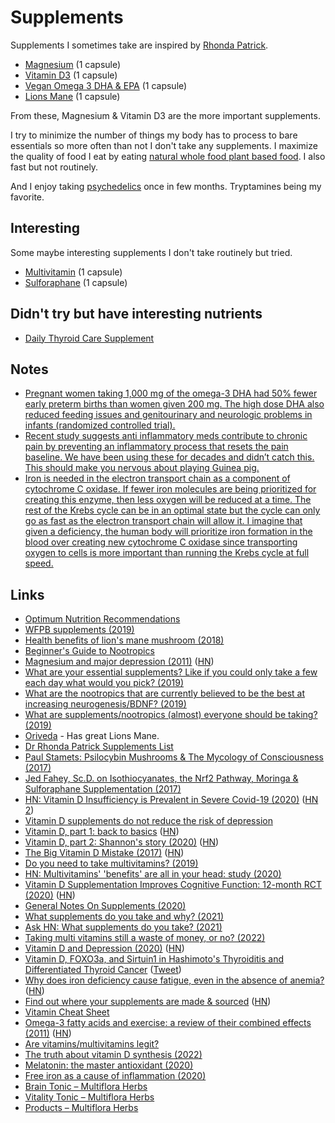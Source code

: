 # Supplements

Supplements I sometimes take are inspired by [Rhonda Patrick](https://fastlifehacks.com/dr-rhonda-patricks-supplements-list/).

- [Magnesium](https://www.amazon.co.uk/Thorne-Research-Magnesium-Citramate-Vegetarian/dp/B0797SJ88Y) (1 capsule)
- [Vitamin D3](https://www.amazon.co.uk/Supplement-Absorption-Cholecalciferol-Nu-Nutrition/dp/B01NC3DJK7) (1 capsule)
- [Vegan Omega 3 DHA & EPA](https://www.amazon.com/VEGAN-OMEGA-Supplement-Cardiovascular-Supplements/dp/B01MYE95BQ) (1 capsule)
- [Lions Mane](https://oriveda.co.uk/lions-mane.php) (1 capsule)

From these, Magnesium & Vitamin D3 are the more important supplements.

I try to minimize the number of things my body has to process to bare essentials so more often than not I don't take any supplements. I maximize the quality of food I eat by eating [natural whole food plant based food](foods.md). I also fast but not routinely.

And I enjoy taking [psychedelics](../../drugs/psychedelics/psychedelics.md) once in few months. Tryptamines being my favorite.

## Interesting

Some maybe interesting supplements I don't take routinely but tried.

- [Multivitamin](https://www.amazon.co.uk/Multivitamins-Multivitamin-Vegetarians-Nu-Nutrition/dp/B01IFGDNVS) (1 capsule)
- [Sulforaphane](https://www.amazon.co.uk/Jarrow-Formulas-Broccomax-Vcaps-Capsules/dp/B01D15LMCK) (1 capsule)

## Didn't try but have interesting nutrients

- [Daily Thyroid Care Supplement](https://www.palomahealth.com/product/thyroid-supplements)

## Notes

- [Pregnant women taking 1,000 mg of the omega-3 DHA had 50% fewer early preterm births than women given 200 mg. The high dose DHA also reduced feeding issues and genitourinary and neurologic problems in infants (randomized controlled trial).](https://twitter.com/foundmyfitness/status/1397251661618352133)
- [Recent study suggests anti inflammatory meds contribute to chronic pain by preventing an inflammatory process that resets the pain baseline. We have been using these for decades and didn’t catch this. This should make you nervous about playing Guinea pig.](https://twitter.com/karnagraha/status/1528490268546068480)
- [Iron is needed in the electron transport chain as a component of cytochrome C oxidase. If fewer iron molecules are being prioritized for creating this enzyme, then less oxygen will be reduced at a time. The rest of the Krebs cycle can be in an optimal state but the cycle can only go as fast as the electron transport chain will allow it. I imagine that given a deficiency, the human body will prioritize iron formation in the blood over creating new cytochrome C oxidase since transporting oxygen to cells is more important than running the Krebs cycle at full speed.](https://news.ycombinator.com/item?id=31968114)

## Links

- [Optimum Nutrition Recommendations](https://nutritionfacts.org/2011/09/12/dr-gregers-2011-optimum-nutrition-recommendations/)
- [WFPB supplements (2019)](https://www.reddit.com/r/PlantBasedDiet/comments/ac6w9v/vitamins/)
- [Health benefits of lion's mane mushroom (2018)](https://www.youtube.com/watch?v=p02umCRoFas)
- [Beginner's Guide to Nootropics](https://www.reddit.com/r/Nootropics/wiki/beginners)
- [Magnesium and major depression (2011)](https://www.ncbi.nlm.nih.gov/books/NBK507265/) ([HN](https://news.ycombinator.com/item?id=20181855))
- [What are your essential supplements? Like if you could only take a few each day what would you pick? (2019)](https://www.reddit.com/r/Supplements/comments/bwhhro/what_are_your_essential_supplements_like_if_you/)
- [What are the nootropics that are currently believed to be the best at increasing neurogenesis/BDNF? (2019)](https://www.reddit.com/r/Nootropics/comments/c2kec5/what_are_the_nootropics_that_are_currently/)
- [What are supplements/nootropics (almost) everyone should be taking? (2019)](https://www.reddit.com/r/Nootropics/comments/cskqi5/what_are_supplementsnootropics_almost_everyone/)
- [Oriveda](https://oriveda.co.uk/) - Has great Lions Mane.
- [Dr Rhonda Patrick Supplements List](https://fastlifehacks.com/dr-rhonda-patricks-supplements-list/)
- [Paul Stamets: Psilocybin Mushrooms & The Mycology of Consciousness (2017)](https://www.youtube.com/watch?v=vFWxWq0Fv0U)
- [Jed Fahey, Sc.D. on Isothiocyanates, the Nrf2 Pathway, Moringa & Sulforaphane Supplementation (2017)](https://www.youtube.com/watch?v=Q0lBVCpq8jc)
- [HN: Vitamin D Insufficiency is Prevalent in Severe Covid-19 (2020)](https://news.ycombinator.com/item?id=23023703) ([HN 2](https://news.ycombinator.com/item?id=23119949))
- [Vitamin D supplements do not reduce the risk of depression](https://sciencebasedmedicine.org/vitamin-d-supplements-do-not-reduce-the-risk-of-depression/)
- [Vitamin D, part 1: back to basics](https://www.devaboone.com/post/vitamin-d-part-1-back-to-basics) ([HN](https://news.ycombinator.com/item?id=24138590))
- [Vitamin D, part 2: Shannon's story (2020)](https://www.devaboone.com/post/vitamin-d-part-2-shannon-s-story?postId=5f39453f8d01fe00170023fe) ([HN](https://news.ycombinator.com/item?id=24261948))
- [The Big Vitamin D Mistake (2017)](https://www.ncbi.nlm.nih.gov/pmc/articles/PMC5541280/) ([HN](https://news.ycombinator.com/item?id=24768721))
- [Do you need to take multivitamins? (2019)](https://examine.com/nutrition/do-you-need-a-multivitamin/)
- [HN: Multivitamins' 'benefits' are all in your head: study (2020)](https://news.ycombinator.com/item?id=25053134)
- [Vitamin D Supplementation Improves Cognitive Function: 12-month RCT (2020)](https://pubmed.ncbi.nlm.nih.gov/33164936/) ([HN](https://news.ycombinator.com/item?id=25077519))
- [General Notes On Supplements (2020)](https://lorienpsych.com/2020/12/03/general-notes-on-supplements/)
- [What supplements do you take and why? (2021)](https://www.reddit.com/r/nutrition/comments/lzpjxq/what_supplements_do_you_take_and_why/)
- [Ask HN: What supplements do you take? (2021)](https://news.ycombinator.com/item?id=26384702)
- [Taking multi vitamins still a waste of money, or no? (2022)](https://www.reddit.com/r/nutrition/comments/ueu9q8/taking_multi_vitmains_still_a_waste_of_money_or_no/)
- [Vitamin D and Depression (2020)](https://www.ncbi.nlm.nih.gov/pmc/articles/PMC6970300/) ([HN](https://news.ycombinator.com/item?id=31306177))
- [Vitamin D, FOXO3a, and Sirtuin1 in Hashimoto's Thyroiditis and Differentiated Thyroid Cancer](https://www.frontiersin.org/articles/10.3389/fendo.2018.00527/full) ([Tweet](https://twitter.com/_DaCon/status/1540038927121276928))
- [Why does iron deficiency cause fatigue, even in the absence of anemia?](https://twitter.com/tony_breu/status/1543311124560592898) ([HN](https://news.ycombinator.com/item?id=31968114))
- [Find out where your supplements are made & sourced](https://shop.nootritious.com/) ([HN](https://news.ycombinator.com/item?id=32029625))
- [Vitamin Cheat Sheet](https://twitter.com/JohnConstas/status/1547387375218819072)
- [Omega-3 fatty acids and exercise: a review of their combined effects (2011)](http://www.lookgreatnaked.com/articles/omega-3_fatty_acids_and_exercise.pdf) ([HN](https://news.ycombinator.com/item?id=32496381))
- [Are vitamins/multivitamins legit?](https://www.reddit.com/r/nutrition/comments/y27aix/are_vitaminsmultivitamins_legit/)
- [The truth about vitamin D synthesis (2022)](https://www.multiflora-herbs.com/blogs/news/the-truth-about-vitamin-d-synthesis)
- [Melatonin: the master antioxidant (2020)](https://www.multiflora-herbs.com/blogs/news/melatonin-the-master-antioxidant)
- [Free iron as a cause of inflammation (2020)](https://www.multiflora-herbs.com/blogs/news/free-iron-as-a-cause-of-inflammation)
- [Brain Tonic – Multiflora Herbs](https://www.multiflora-herbs.com/products/brain)
- [Vitality Tonic – Multiflora Herbs](https://www.multiflora-herbs.com/products/vitality-tonic)
- [Products – Multiflora Herbs](https://www.multiflora-herbs.com/collections/all)
